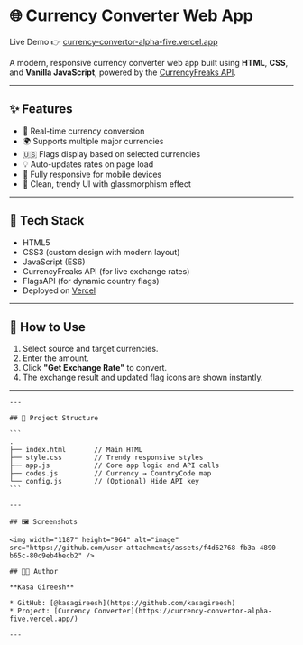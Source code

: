 
# 🌐 Currency Converter Web App

Live Demo 👉 [currency-convertor-alpha-five.vercel.app](https://currency-convertor-alpha-five.vercel.app/)

A modern, responsive currency converter web app built using **HTML**, **CSS**, and **Vanilla JavaScript**, powered by the [CurrencyFreaks API](https://currencyfreaks.com/).

---

## ✨ Features

- 🔁 Real-time currency conversion
- 🌍 Supports multiple major currencies
- 🇺🇸 Flags display based on selected currencies
- 💡 Auto-updates rates on page load
- 📱 Fully responsive for mobile devices
- 💎 Clean, trendy UI with glassmorphism effect

---

## 🚀 Tech Stack

- HTML5
- CSS3 (custom design with modern layout)
- JavaScript (ES6)
- CurrencyFreaks API (for live exchange rates)
- FlagsAPI (for dynamic country flags)
- Deployed on [Vercel](https://vercel.com/)

---

## 🧪 How to Use

1. Select source and target currencies.
2. Enter the amount.
3. Click **"Get Exchange Rate"** to convert.
4. The exchange result and updated flag icons are shown instantly.

---

````
---

## 📂 Project Structure

```
.
├── index.html       // Main HTML
├── style.css        // Trendy responsive styles
├── app.js           // Core app logic and API calls
├── codes.js         // Currency → CountryCode map
└── config.js        // (Optional) Hide API key
```

---

## 🖼️ Screenshots

<img width="1187" height="964" alt="image" src="https://github.com/user-attachments/assets/f4d62768-fb3a-4890-b65c-80c9eb4becb2" />

## 👨‍💻 Author

**Kasa Gireesh**

* GitHub: [@kasagireesh](https://github.com/kasagireesh)
* Project: [Currency Converter](https://currency-convertor-alpha-five.vercel.app/)

---
